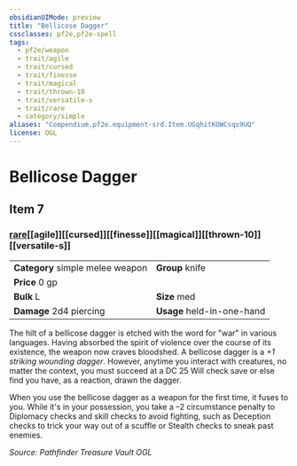 ```yaml
---
obsidianUIMode: preview
title: "Bellicose Dagger"
cssclasses: pf2e,pf2e-spell
tags:
  - pf2e/weapon
  - trait/agile
  - trait/cursed
  - trait/finesse
  - trait/magical
  - trait/thrown-10
  - trait/versatile-s
  - trait/rare
  - category/simple
aliases: "Compendium.pf2e.equipment-srd.Item.UGqhitKOWCsqs9UQ"
license: OGL
---
```

# Bellicose Dagger
## Item 7
### [rare](rare "Rare Rarity Trait")[[agile]][[cursed]][[finesse]][[magical]][[thrown-10]][[versatile-s]]

|  |  |
| -- | -- |
| **Category** simple melee weapon | **Group** knife |
| **Price** 0 gp |  |
| **Bulk** L | **Size** med |
| **Damage** 2d4 piercing  | **Usage** held-in-one-hand |



The hilt of a bellicose dagger is etched with the word for "war" in various languages. Having absorbed the spirit of violence over the course of its existence, the weapon now craves bloodshed. A bellicose dagger is a _+1 striking wounding dagger_. However, anytime you interact with creatures, no matter the context, you must succeed at a DC 25 Will check save or else find you have, as a reaction, drawn the dagger.

When you use the bellicose dagger as a weapon for the first time, it fuses to you. While it's in your possession, you take a –2 circumstance penalty to Diplomacy checks and skill checks to avoid fighting, such as Deception checks to trick your way out of a scuffle or Stealth checks to sneak past enemies.

*Source: Pathfinder Treasure Vault*
*OGL*